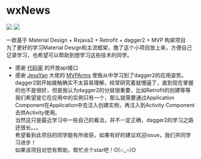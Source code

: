 # wxNews
![](https://github.com/yangwenxin/wxNews/blob/master/1.gif) ![](https://github.com/yangwenxin/wxNews/blob/master/2.gif)


一款基于 Material Design + Rxjava2 + Retrofit + dagger2 + MVP 构架项目<br>
为了更好的学习Material Design和主流框架，撸了这个小项目放上来，方便自己记录学习，也希望可以帮助到想学习这些技术的同学。<br>

* 感谢 [代码家](http://gank.io/api) 的开放api接口<br>
* 感谢 [JessYan](https://github.com/JessYanCoding) 大佬的 [MVPArms](https://github.com/JessYanCoding/MVPArms) 使我从中学习到了dagger2的应用姿势。<br>
dagger2刚开始接触确实不太容易理解，经常研究着就懵逼了，直到现在掌握的也不是很好，但是我认为dagger2的分层很重要，比如Retrofit的创建等等 我们希望是它在应用中的实例只有一个，那么就需要通过Application Component在Application中去注入创建实例，再注入到Activity Component去供Activity使用。<br>
当然这只是最近学习中一些自己的看法，并不一定正确，dagger2的学习之路还很长。。。<br>
希望看到此项目的同学能有所收获，如果有好的建议欢迎issue，我们共同学习进步！<br>
如果该项目对您有帮助，帮忙点个star吧！O(∩_∩)O<br>
